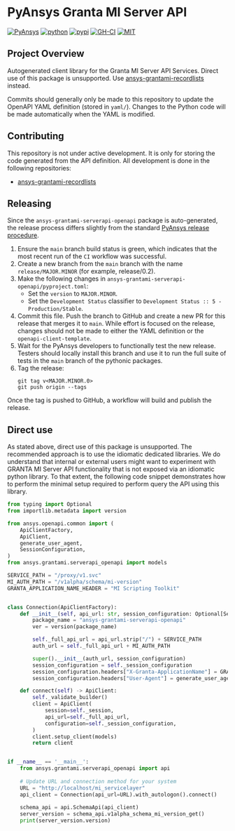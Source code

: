 # PyAnsys Granta MI Server API

[![PyAnsys](https://img.shields.io/badge/Py-Ansys-ffc107.svg?labelColor=black&logo=data:image/png;base64,iVBORw0KGgoAAAANSUhEUgAAABAAAAAQCAIAAACQkWg2AAABDklEQVQ4jWNgoDfg5mD8vE7q/3bpVyskbW0sMRUwofHD7Dh5OBkZGBgW7/3W2tZpa2tLQEOyOzeEsfumlK2tbVpaGj4N6jIs1lpsDAwMJ278sveMY2BgCA0NFRISwqkhyQ1q/Nyd3zg4OBgYGNjZ2ePi4rB5loGBhZnhxTLJ/9ulv26Q4uVk1NXV/f///////69du4Zdg78lx//t0v+3S88rFISInD59GqIH2esIJ8G9O2/XVwhjzpw5EAam1xkkBJn/bJX+v1365hxxuCAfH9+3b9/+////48cPuNehNsS7cDEzMTAwMMzb+Q2u4dOnT2vWrMHu9ZtzxP9vl/69RVpCkBlZ3N7enoDXBwEAAA+YYitOilMVAAAAAElFTkSuQmCC)](https://docs.pyansys.com/)
[![python](https://img.shields.io/pypi/pyversions/ansys-grantami-serverapi-openapi?logo=pypi)](https://pypi.org/project/ansys-grantami-serverapi-openapi/)
[![pypi](https://img.shields.io/pypi/v/ansys-grantami-serverapi-openapi.svg?logo=python&logoColor=white)](https://pypi.org/project/ansys-grantami-serverapi-openapi/)
[![GH-CI](https://github.com/pyansys/grantami-serverapi-openapi/actions/workflows/build_and_test_library.yml/badge.svg)](https://github.com/pyansys/grantami-serverapi-openapi/actions/workflows/build_and_test_library.yml)
[![MIT](https://img.shields.io/badge/License-MIT-yellow.svg)](https://opensource.org/licenses/MIT)


## Project Overview

Autogenerated client library for the Granta MI Server API Services. Direct use
of this package is unsupported. Use [ansys-grantami-recordlists](https://github.com/pyansys/grantami-recordlists)
instead.

Commits should generally only be made to this repository to update the OpenAPI
YAML definition (stored in ``yaml/``). Changes to the Python code will be made
automatically when the YAML is modified.


## Contributing

This repository is not under active development. It is only for storing the code generated from the API
definition. All development is done in the following repositories:

- [ansys-grantami-recordlists](https://github.com/pyansys/grantami-recordlists)


## Releasing

Since the ``ansys-grantami-serverapi-openapi`` package is auto-generated, the release process differs slightly from
the standard [PyAnsys release procedure](https://dev.docs.pyansys.com/guidelines/dev_practices.html#release-procedures).

1. Ensure the ``main`` branch build status is green, which indicates that the most recent run of the ``CI`` workflow was successful.
2. Create a new branch from the ``main`` branch with the name ``release/MAJOR.MINOR`` (for example, release/0.2).
3. Make the following changes in ``ansys-grantami-serverapi-openapi/pyproject.toml``:
    - Set the ``version`` to ``MAJOR.MINOR``.
    - Set the ``Development Status`` classifier to ``Development Status :: 5 - Production/Stable``.
4. Commit this file. Push the branch to GitHub and create a new PR for this release that merges it to ``main``.
   While effort is focused on the release, changes should not be made to either the YAML definition
   or the ``openapi-client-template``.
5. Wait for the PyAnsys developers to functionally test the new release. Testers should locally install this
   branch and use it to run the full suite of tests in the ``main`` branch of the pythonic packages.
6. Tag the release:
   ```console
   git tag v<MAJOR.MINOR.0>
   git push origin --tags
   ```

Once the tag is pushed to GitHub, a workflow will build and publish the release.


## Direct use

As stated above, direct use of this package is unsupported. The recommended approach is to use the idiomatic dedicated 
libraries.
We do understand that internal or external users might want to experiment with GRANTA MI Server API functionality that 
is not exposed via an idiomatic python library. To that extent, the following code snippet demonstrates how to perform 
the minimal setup required to perform query the API using this library.

```python
from typing import Optional
from importlib.metadata import version

from ansys.openapi.common import (
    ApiClientFactory,
    ApiClient,
    generate_user_agent,
    SessionConfiguration,
)
from ansys.grantami.serverapi_openapi import models

SERVICE_PATH = "/proxy/v1.svc"
MI_AUTH_PATH = "/v1alpha/schema/mi-version"
GRANTA_APPLICATION_NAME_HEADER = "MI Scripting Toolkit"


class Connection(ApiClientFactory):
    def __init__(self, api_url: str, session_configuration: Optional[SessionConfiguration] = None) -> None:
        package_name = "ansys-grantami-serverapi-openapi"
        ver = version(package_name)

        self._full_api_url = api_url.strip("/") + SERVICE_PATH
        auth_url = self._full_api_url + MI_AUTH_PATH

        super().__init__(auth_url, session_configuration)
        session_configuration = self._session_configuration
        session_configuration.headers["X-Granta-ApplicationName"] = GRANTA_APPLICATION_NAME_HEADER
        session_configuration.headers["User-Agent"] = generate_user_agent(package_name, ver)

    def connect(self) -> ApiClient:
        self._validate_builder()
        client = ApiClient(
            session=self._session,
            api_url=self._full_api_url,
            configuration=self._session_configuration,
        )
        client.setup_client(models)
        return client


if __name__ == '__main__':
    from ansys.grantami.serverapi_openapi import api
    
    # Update URL and connection method for your system
    URL = "http://localhost/mi_servicelayer"
    api_client = Connection(api_url=URL).with_autologon().connect()
    
    schema_api = api.SchemaApi(api_client)
    server_version = schema_api.v1alpha_schema_mi_version_get()
    print(server_version.version)
```